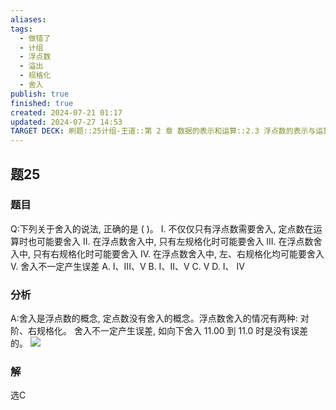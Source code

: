 ```yaml
---
aliases: 
tags:
  - 做错了
  - 计组
  - 浮点数
  - 溢出
  - 规格化
  - 舍入
publish: true
finished: true
created: 2024-07-21 01:17
updated: 2024-07-27 14:53
TARGET DECK: 刷题::25计组-王道::第 2 章 数据的表示和运算::2.3 浮点数的表示与运算::题25
---
```


## 题25
### 题目
Q:下列关于舍入的说法, 正确的是 ( )。
I. 不仅仅只有浮点数需要舍入, 定点数在运算时也可能要舍入
II. 在浮点数舍入中, 只有左规格化时可能要舍入
III. 在浮点数舍入中, 只有右规格化时可能要舍入
IV. 在浮点数舍入中, 左、右规格化均可能要舍入
V. 舍入不一定产生误差
A. I、III、V B. I、II、V C. $\mathrm{V}$ D. I、 IV
### 分析
A:舍入是浮点数的概念, 定点数没有舍入的概念。浮点数舍入的情况有两种: 对阶、右规格化。 舍入不一定产生误差, 如向下舍入 11.00 到 11.0 时是没有误差的。
![](https://img.hwenyi.live/202407271453882.webp)
### 解
选C
<!--ID: 1722065613405-->

